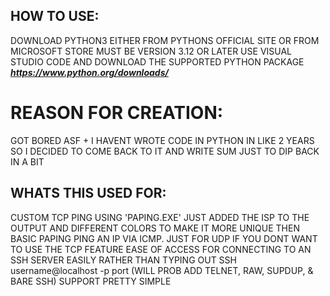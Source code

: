 ## HOW TO USE:
DOWNLOAD PYTHON3 EITHER FROM PYTHONS OFFICIAL SITE OR FROM MICROSOFT STORE MUST BE VERSION 3.12 OR LATER
USE VISUAL STUDIO CODE AND DOWNLOAD THE SUPPORTED PYTHON PACKAGE
_**https://www.python.org/downloads/**_

# REASON FOR CREATION:
GOT BORED ASF + I HAVENT WROTE CODE IN PYTHON IN LIKE 2 YEARS SO I DECIDED TO COME BACK TO IT AND WRITE SUM JUST TO DIP BACK IN A BIT

## WHATS THIS USED FOR:
CUSTOM TCP PING USING 'PAPING.EXE' JUST ADDED THE ISP TO THE OUTPUT AND DIFFERENT COLORS TO MAKE IT MORE UNIQUE THEN BASIC PAPING
PING AN IP VIA ICMP. JUST FOR UDP IF YOU DONT WANT TO USE THE TCP FEATURE
EASE OF ACCESS FOR CONNECTING TO AN SSH SERVER EASILY RATHER THAN TYPING OUT SSH username@localhost -p port (WILL PROB ADD TELNET, RAW, SUPDUP, & BARE SSH) SUPPORT PRETTY SIMPLE
